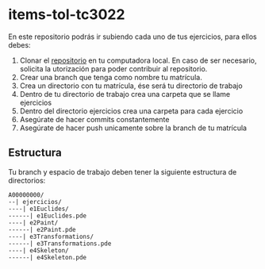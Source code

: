 # items-tol-tc3022
En este repositorio podrás ir subiendo cada uno de tus ejercicios, para ellos debes:

1. Clonar el [repositorio](https://github.com/jnjomnsn/items-tol-tc3022) en tu computadora local. En caso de ser necesario, solicita la utorización para poder contribuir al repositorio.
2. Crear una branch que tenga como nombre tu matrícula.
3. Crea un directorio con tu matrícula, ése será tu directorio de trabajo
4. Dentro de tu directorio de trabajo crea una carpeta que se llame ejercicios
5. Dentro del directorio ejercicios crea una carpeta para cada ejercicio
6. Asegúrate de hacer commits constantemente
7. Asegúrate de hacer push unicamente sobre la branch de tu matrícula

## Estructura
Tu branch y espacio de trabajo deben tener la siguiente estructura de directorios:
```
A00000000/
--| ejercicios/
----| e1Euclides/
------| e1Euclides.pde
----| e2Paint/
------| e2Paint.pde
----| e3Transformations/
------| e3Transformations.pde
----| e4Skeleton/
------| e4Skeleton.pde
